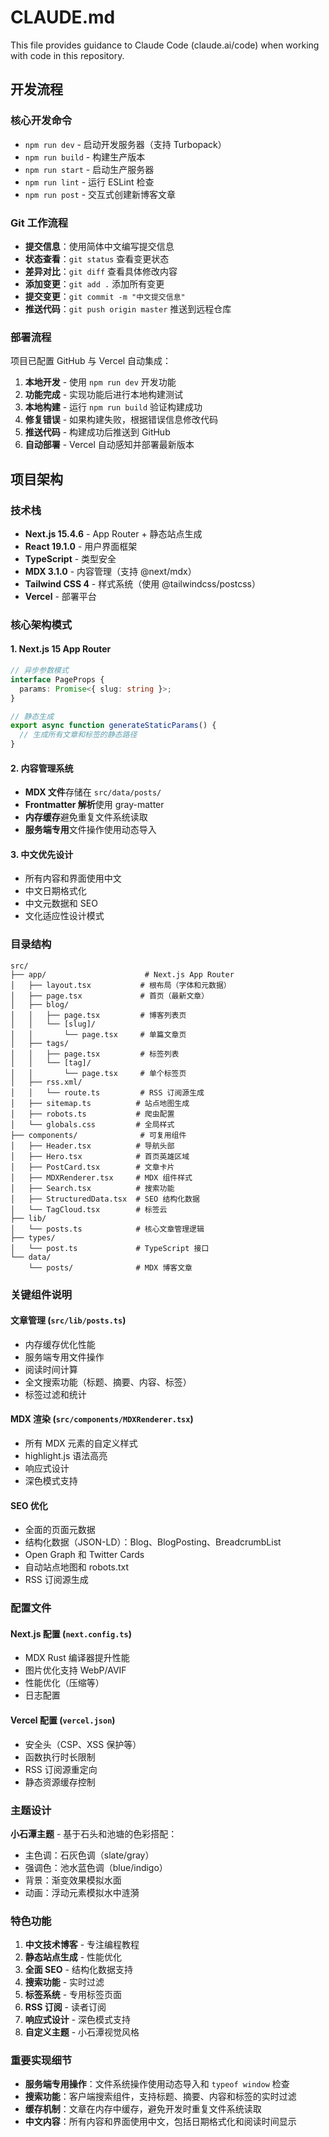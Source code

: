 # CLAUDE.md

This file provides guidance to Claude Code (claude.ai/code) when working with code in this repository.

## 开发流程

### 核心开发命令
- `npm run dev` - 启动开发服务器（支持 Turbopack）
- `npm run build` - 构建生产版本
- `npm run start` - 启动生产服务器
- `npm run lint` - 运行 ESLint 检查
- `npm run post` - 交互式创建新博客文章

### Git 工作流程
- **提交信息**：使用简体中文编写提交信息
- **状态查看**：`git status` 查看变更状态
- **差异对比**：`git diff` 查看具体修改内容
- **添加变更**：`git add .` 添加所有变更
- **提交变更**：`git commit -m "中文提交信息"`
- **推送代码**：`git push origin master` 推送到远程仓库

### 部署流程
项目已配置 GitHub 与 Vercel 自动集成：

1. **本地开发** - 使用 `npm run dev` 开发功能
2. **功能完成** - 实现功能后进行本地构建测试
3. **本地构建** - 运行 `npm run build` 验证构建成功
4. **修复错误** - 如果构建失败，根据错误信息修改代码
5. **推送代码** - 构建成功后推送到 GitHub
6. **自动部署** - Vercel 自动感知并部署最新版本

## 项目架构

### 技术栈
- **Next.js 15.4.6** - App Router + 静态站点生成
- **React 19.1.0** - 用户界面框架
- **TypeScript** - 类型安全
- **MDX 3.1.0** - 内容管理（支持 @next/mdx）
- **Tailwind CSS 4** - 样式系统（使用 @tailwindcss/postcss）
- **Vercel** - 部署平台

### 核心架构模式

#### 1. Next.js 15 App Router
```typescript
// 异步参数模式
interface PageProps {
  params: Promise<{ slug: string }>;
}

// 静态生成
export async function generateStaticParams() {
  // 生成所有文章和标签的静态路径
}
```

#### 2. 内容管理系统
- **MDX 文件**存储在 `src/data/posts/`
- **Frontmatter 解析**使用 gray-matter
- **内存缓存**避免重复文件系统读取
- **服务端专用**文件操作使用动态导入

#### 3. 中文优先设计
- 所有内容和界面使用中文
- 中文日期格式化
- 中文元数据和 SEO
- 文化适应性设计模式

### 目录结构
```
src/
├── app/                      # Next.js App Router
│   ├── layout.tsx           # 根布局（字体和元数据）
│   ├── page.tsx             # 首页（最新文章）
│   ├── blog/
│   │   ├── page.tsx         # 博客列表页
│   │   └── [slug]/
│   │       └── page.tsx     # 单篇文章页
│   ├── tags/
│   │   ├── page.tsx         # 标签列表
│   │   └── [tag]/
│   │       └── page.tsx     # 单个标签页
│   ├── rss.xml/
│   │   └── route.ts         # RSS 订阅源生成
│   ├── sitemap.ts          # 站点地图生成
│   ├── robots.ts           # 爬虫配置
│   └── globals.css         # 全局样式
├── components/              # 可复用组件
│   ├── Header.tsx          # 导航头部
│   ├── Hero.tsx            # 首页英雄区域
│   ├── PostCard.tsx        # 文章卡片
│   ├── MDXRenderer.tsx     # MDX 组件样式
│   ├── Search.tsx          # 搜索功能
│   ├── StructuredData.tsx  # SEO 结构化数据
│   └── TagCloud.tsx        # 标签云
├── lib/
│   └── posts.ts            # 核心文章管理逻辑
├── types/
│   └── post.ts             # TypeScript 接口
└── data/
    └── posts/              # MDX 博客文章
```

### 关键组件说明

#### 文章管理 (`src/lib/posts.ts`)
- 内存缓存优化性能
- 服务端专用文件操作
- 阅读时间计算
- 全文搜索功能（标题、摘要、内容、标签）
- 标签过滤和统计

#### MDX 渲染 (`src/components/MDXRenderer.tsx`)
- 所有 MDX 元素的自定义样式
- highlight.js 语法高亮
- 响应式设计
- 深色模式支持

#### SEO 优化
- 全面的页面元数据
- 结构化数据（JSON-LD）：Blog、BlogPosting、BreadcrumbList
- Open Graph 和 Twitter Cards
- 自动站点地图和 robots.txt
- RSS 订阅源生成

### 配置文件

#### Next.js 配置 (`next.config.ts`)
- MDX Rust 编译器提升性能
- 图片优化支持 WebP/AVIF
- 性能优化（压缩等）
- 日志配置

#### Vercel 配置 (`vercel.json`)
- 安全头（CSP、XSS 保护等）
- 函数执行时长限制
- RSS 订阅源重定向
- 静态资源缓存控制

### 主题设计
**小石潭主题** - 基于石头和池塘的色彩搭配：
- 主色调：石灰色调（slate/gray）
- 强调色：池水蓝色调（blue/indigo）
- 背景：渐变效果模拟水面
- 动画：浮动元素模拟水中涟漪

### 特色功能
1. **中文技术博客** - 专注编程教程
2. **静态站点生成** - 性能优化
3. **全面 SEO** - 结构化数据支持
4. **搜索功能** - 实时过滤
5. **标签系统** - 专用标签页面
6. **RSS 订阅** - 读者订阅
7. **响应式设计** - 深色模式支持
8. **自定义主题** - 小石潭视觉风格

### 重要实现细节
- **服务端专用操作**：文件系统操作使用动态导入和 `typeof window` 检查
- **搜索功能**：客户端搜索组件，支持标题、摘要、内容和标签的实时过滤
- **缓存机制**：文章在内存中缓存，避免开发时重复文件系统读取
- **中文内容**：所有内容和界面使用中文，包括日期格式化和阅读时间显示